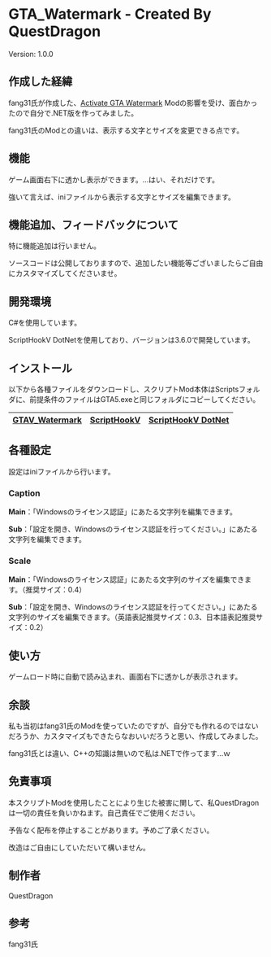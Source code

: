 # GTA_Watermark - Created By QuestDragon
Version: 1.0.0
## 作成した経緯
fang31氏が作成した、[Activate GTA Watermark](https://www.gta5-mods.com/scripts/activate-gta-watermark) Modの影響を受け、面白かったので自分で.NET版を作ってみました。

fang31氏のModとの違いは、表示する文字とサイズを変更できる点です。

## 機能
ゲーム画面右下に透かし表示ができます。…はい、それだけです。

強いて言えば、iniファイルから表示する文字とサイズを編集できます。

## 機能追加、フィードバックについて
特に機能追加は行いません。

ソースコードは公開しておりますので、追加したい機能等ございましたらご自由にカスタマイズしてくださいませ。

## 開発環境
C#を使用しています。

ScriptHookV DotNetを使用しており、バージョンは3.6.0で開発しています。

## インストール
以下から各種ファイルをダウンロードし、スクリプトMod本体はScriptsフォルダに、前提条件のファイルはGTA5.exeと同じフォルダにコピーしてください。

| [GTAV_Watermark](https://github.com/QuestDragon/GTAV_Watermark/releases/latest/download/GTAV_Watermark.zip) | [ScriptHookV](http://dev-c.com/gtav/scripthookv/) | [ScriptHookV DotNet](https://github.com/scripthookvdotnet/scripthookvdotnet/releases/latest) |
| ------------- | ------------- | ------------- | 

## 各種設定
設定はiniファイルから行います。

### Caption
**Main**：「Windowsのライセンス認証」にあたる文字列を編集できます。

**Sub**：「設定を開き、Windowsのライセンス認証を行ってください。」にあたる文字列を編集できます。

### Scale
**Main**：「Windowsのライセンス認証」にあたる文字列のサイズを編集できます。（推奨サイズ：0.4）

**Sub**：「設定を開き、Windowsのライセンス認証を行ってください。」にあたる文字列のサイズを編集できます。（英語表記推奨サイズ：0.3、日本語表記推奨サイズ：0.2）

## 使い方
ゲームロード時に自動で読み込まれ、画面右下に透かしが表示されます。

## 余談
私も当初はfang31氏のModを使っていたのですが、自分でも作れるのではないだろうか、カスタマイズもできたらなおいいだろうと思い、作成してみました。

fang31氏とは違い、C++の知識は無いので私は.NETで作ってます…ｗ

## 免責事項
本スクリプトModを使用したことにより生じた被害に関して、私QuestDragonは一切の責任を負いかねます。自己責任でご使用ください。

予告なく配布を停止することがあります。予めご了承ください。

改造はご自由にしていただいて構いません。

## 制作者
QuestDragon

## 参考
fang31氏
